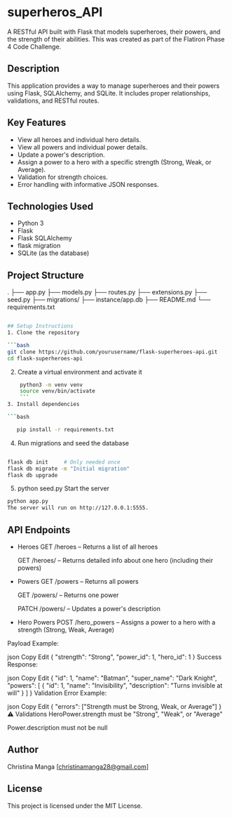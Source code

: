 # superheros_API

A RESTful API built with Flask that models superheroes, their powers, and the strength of their abilities. This was created as part of the Flatiron Phase 4 Code Challenge.

## Description

This application provides a way to manage superheroes and their powers using Flask, SQLAlchemy, and SQLite. It includes proper relationships, validations, and RESTful routes.

## Key Features

- View all heroes and individual hero details.
- View all powers and individual power details.
- Update a power's description.
- Assign a power to a hero with a specific strength (Strong, Weak, or Average).
- Validation for strength choices.
- Error handling with informative JSON responses.

## Technologies Used

- Python 3
- Flask
- Flask SQLAlchemy
- flask migration
- SQLite (as the database)

## Project Structure

.
├── app.py 
├── models.py 
├── routes.py
├── extensions.py 
├── seed.py 
├── migrations/ 
├── instance/app.db 
├── README.md 
└── requirements.txt 

```bash

## Setup Instructions
1. Clone the repository

```bash
git clone https://github.com/yourusername/flask-superheroes-api.git
cd flask-superheroes-api
```
2. Create a virtual environment and activate it

```bash
    python3 -m venv venv
    source venv/bin/activate
    ```
3. Install dependencies

```bash

   pip install -r requirements.txt
   ```
4. Run migrations and seed the database

```bash

flask db init     # Only needed once
flask db migrate -m "Initial migration"
flask db upgrade
```
5. python seed.py
Start the server

```bash
python app.py
The server will run on http://127.0.0.1:5555.
```
## API Endpoints
- Heroes
    GET /heroes – Returns a list of all heroes

    GET /heroes/<id> – Returns detailed info about one hero (including their powers)

- Powers
   GET /powers – Returns all powers

   GET /powers/<id> – Returns one power

   PATCH /powers/<id> – Updates a power's description

- Hero Powers
    POST /hero_powers – Assigns a power to a hero with a strength (Strong, Weak, Average)

Payload Example:

json
Copy
Edit
{
  "strength": "Strong",
  "power_id": 1,
  "hero_id": 1
}
Success Response:

json
Copy
Edit
{
  "id": 1,
  "name": "Batman",
  "super_name": "Dark Knight",
  "powers": [
    {
      "id": 1,
      "name": "Invisibility",
      "description": "Turns invisible at will"
    }
  ]
}
Validation Error Example:

json
Copy
Edit
{
  "errors": ["Strength must be Strong, Weak, or Average"]
}
⚠️ Validations
HeroPower.strength must be "Strong", "Weak", or "Average"

Power.description must not be null

## Author
Christina Manga
[christinamanga28@gmail.com]

## License
This project is licensed under the MIT License.


